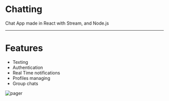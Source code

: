 # Chatting

Chat App made in React with Stream, and Node.js

---

# Features
 - Texting
 - Authentication
 - Real Time notifications
 - Profiles managing
 - Group chats


 
![pager](https://user-images.githubusercontent.com/81189565/151580372-1ce7296c-b93f-4577-9cad-26f8938a070e.png)
